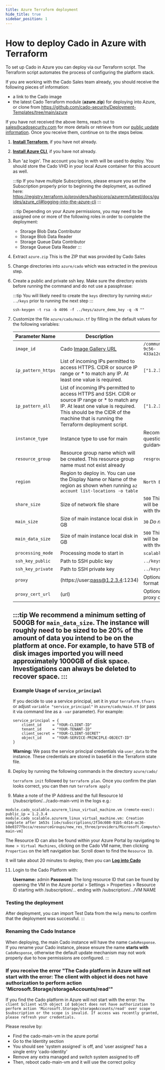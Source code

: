 ```yaml
---
title: Azure Terraform deployment
hide_title: true
sidebar_position: 1
---
```


# How to deploy Cado in Azure with Terraform

To set up Cado in Azure you can deploy via our Terraform script.  The Terraform script automates the process of configuring the platform stack.

If you are working with the Cado Sales team already, you should receive the following pieces of information:
- a link to the Cado image
- the latest Cado Terraform module (**azure.zip**) for deploying into Azure, or clone from https://github.com/cado-security/Deployment-Templates/tree/main/azure

If you have not received the above items, reach out to sales@cadosecurity.com for more details or retrieve from our [public update information](https://cado-public.s3.amazonaws.com/cado_updates_json_v2.json).
Once you receive them, continue on to the steps below.

1. **[Install Terraform](https://learn.hashicorp.com/tutorials/terraform/install-cli)**, if you have not already.

2. **[Install Azure CLI](https://docs.microsoft.com/en-us/cli/azure/install-azure-cli)**, if you have not already.

3. Run 'az login'. The account you log in with will be used to deploy.  You should store the Cado VHD in your local Azure container for this account as well.

    :::tip
    If you have multiple Subscriptions, please ensure you set the Subscription properly prior to beginning the deployment, as outlined here:  
    https://registry.terraform.io/providers/hashicorp/azurerm/latest/docs/guides/azure_cli#logging-into-the-azure-cli
    :::

    :::tip
    Depending on your Azure permissions, you may need to be assigned one or more of the following roles in order to complete the deployment:
    - Storage Blob Data Contributor
    - Storage Blob Data Reader
    - Storage Queue Data Contributor
    - Storage Queue Data Reader
    :::

6. Extract `azure.zip`  This is the ZIP that was provided by Cado Sales

7. Change directories into `azure/cado` which was extracted in the previous step.

8. Create a public and private ssh key. Make sure the directory exists before running the command and do not use a passphrase:
    
    :::tip
    You will likely need to create the `keys` directory by running `mkdir ../keys` prior to running the next step
    :::

    ```console
    ssh-keygen -t rsa -b 4096 -f ../keys/azure_demo_key -q -N ""
    ```

9. Customize the file `azure/cado/main.tf` by filling in the default values for the following variables:

    | Parameter Name | Description | Example |
    | -------------- | ----------- | ------- |
    | `image_id` | Cado [Image Gallery URL](https://cado-public.s3.amazonaws.com/cado_updates_json_v2.json) | `/communityGalleries/cadoplatform-1a38e0c7-afa4-4e0d-9c56-433a12cd67b1/images/CadoResponseV2.0/versions/2.209.0` |
    | `ip_pattern_https` | List of incoming IPs permitted to access HTTPS. CIDR or source IP range or * to match any IP.  At least one value is required. | `["1.2.3.4/32","1.2.3.5/32"]`|
    | `ip_pattern_all` | List of incoming IPs permitted to access HTTPS and SSH. CIDR or source IP range or * to match any IP. At least one value is required. This should be the CIDR of the machine that is running the Terraform deployment script. | `["1.2.3.6/32"]`  |
    | `instance_type` | Instance type to use for main | Recommended to use `Standard_D16ds_v4`  If you have questions on instance sizing, please contact support for guidance. |
    | `resource_group` | Resource group name which will be created.  This resource group name must not exist already | `resgroup123` |
    | `region` | Region to deploy in.  You can use the Display Name or Name of the region as shown when running `az account list-locations -o table` | `North Europe`, `northeurope`, `East US`, `eastus` |
    | `share_size` | Size of network file share | `500` This value is dependent on the amount of data you will be processing into the Cado platform.  Please speak with the sales or support team for proper sizing. |
    | `main_size` | Size of main instance local disk in GB | `30` *Do not change* |
    | `main_data_size` | Size of main instance local disk in GB | `500` This value is dependent on the amount of data you will be processing into the Cado platform.  Please speak with the sales or support team for proper sizing. |
    | `processing_mode` | Processing mode to start in | `scalable-vm` *Do not change* |
    | `ssh_key_public` | Path to SSH public key | `../keys/azure_demo_key.pub` |
    | `ssh_key_private` | Path to SSH private key | `../keys/azure_demo_key` |
    | `proxy` | (https://user:pass@1.2.3.4:1234) | Optional Proxy URL to use for outbound connections in format / User Pass - https://user:pass@1.2.3.4:1234 |
    | `proxy_cert_url` | (url) | Optional location of where to download and trust the proxy certificate, leave blank to use proxy without a cert. |

    :::tip
     We recommend a minimum setting of 500GB for `main_data_size`. The instance will roughly need to be sized to be 20% of the amount of data you intend to be on the platform at once. For example, to have 5TB of disk images imported you will need approximately 1000GB of disk space. Investigations can always be deleted to recover space.
    :::
    ---

    ### Example Usage of `service_principal`

    If you decide to use a service principal, set it in your `terraform.tfvars` or adjust `variable "service_principal"` in `azure/cado/main.tf` (or pass it via command line as a `-var` parameter). For example:

    ```hcl
    service_principal = {
        client_id     = "YOUR-CLIENT-ID"
        tenant_id     = "YOUR-TENANT-ID"
        client_secret = "YOUR-CLIENT-SECRET"
        object_id     = "YOUR-SERVICE-PRINCIPLE-OBJECT-ID"
    }
    ```
    **Warning:** We pass the service principal credentials via `user_data` to the instance. These credentials are stored in base64 in the Terraform state file.

9. Deploy by running the following commands in the directory `azure/cado/`

    `terraform init` followed by `terraform plan`.  Once you confirm the plan looks correct, you can then run `terraform apply`

10. Make a note of the IP Address and the full Resource Id (/subscription/.../cado-main-vm) in the logs e.g.:

```console
module.cado_scalable.azurerm_linux_virtual_machine.vm (remote-exec): public_ip = 1.2.3.4
module.cado_scalable.azurerm_linux_virtual_machine.vm: Creation complete after 1m53s [id=/subscriptions/2f34c608-91b5-4d14-ac36-b8e0377fbcca/resourceGroups/new_res_three/providers/Microsoft.Compute/virtualMachines/cado-main-vm]
```

The Resource ID can also be found within your Azure Portal by navigating to `Home > Virtual Machines`, clicking on the Cado VM name, then clicking `Properties` on the left navigation bar.  Scroll down to find the `Resource ID`.

It will take about 20 minutes to deploy, then you can **[Log into Cado](/cado/deploy/logging-in)** 

11. Login to the Cado Platform with:

    **Username:** admin
    **Password:** The long resource ID that can be found by opening the VM in the Azure portal > Settings > Properties > Resource ID starting with /subscription/... ending with /subscription/.../VM NAME

### Testing the deployment
After deployment, you can import Test Data from the `Help` menu to confirm that the deployment was successful.
:::

### Renaming the Cado Instance
When deploying, the main Cado instance will have the name `CadoResponse`.  If you rename your Cado instance, please ensure the name **starts with** `CadoResponse`, otherwise the default update mechanism may not work properly due to how permissions are configured.
:::


### If you receive the error "The Cado platform in Azure will not start with the error: The client with object id does not have authorization to perform action 'Microsoft.Storage/storageAccounts/read'"

If you find the Cado platform in Azure will not start with the error:
```The client $client with object id $object does not have authorization to perform action 'Microsoft.Storage/storageAccounts/read' over scope $subscription or the scope is invalid. If access was recently granted, please refresh your credentials. ```

Please resolve by:
- Find the cado-main-vm in the azure portal
- Go to the Identity section
- You should see 'system assigned' is off, and 'user assigned' has a single entry 'cado-identity'
- Remove any extra managed and switch system assigned to off
- Then, reboot cado-main-vm and it will use the correct policy
